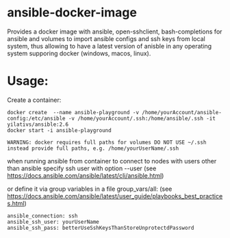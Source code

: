 # ansible-docker-image
Provides a docker image with ansible, open-sshclient, bash-completions for ansible and volumes to import ansible configs and ssh keys from local system,
thus allowing to have a latest version of anisble in any operating system supporing docker (windows, macos, linux).

# Usage:
Create a container:
~~~
docker create  --name ansible-playground -v /home/yourAccount/ansible-config:/etc/ansible -v /home/yourAccount/.ssh:/home/ansible/.ssh -it yilativs/ansible:2.6
docker start -i ansible-playground
~~~

`WARNING: docker requires full paths for volumes DO NOT USE ~/.ssh instead provide full paths, e.g. /home/yourUserName/.ssh`

when running ansible from container to connect to nodes with users other than ansible specify ssh user with option --user  (see https://docs.ansible.com/ansible/latest/cli/ansible.html)

or define it via group variables in a file group_vars/all:
(see  https://docs.ansible.com/ansible/latest/user_guide/playbooks_best_practices.html)
```
ansible_connection: ssh
ansible_ssh_user: yourUserName
ansible_ssh_pass: betterUseSshKeysThanStoreUnprotectdPassword
```
